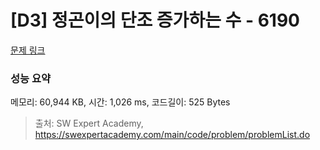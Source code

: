 # [D3] 정곤이의 단조 증가하는 수 - 6190 

[문제 링크](https://swexpertacademy.com/main/code/problem/problemDetail.do?contestProbId=AWcPjEuKAFgDFAU4) 

### 성능 요약

메모리: 60,944 KB, 시간: 1,026 ms, 코드길이: 525 Bytes



> 출처: SW Expert Academy, https://swexpertacademy.com/main/code/problem/problemList.do